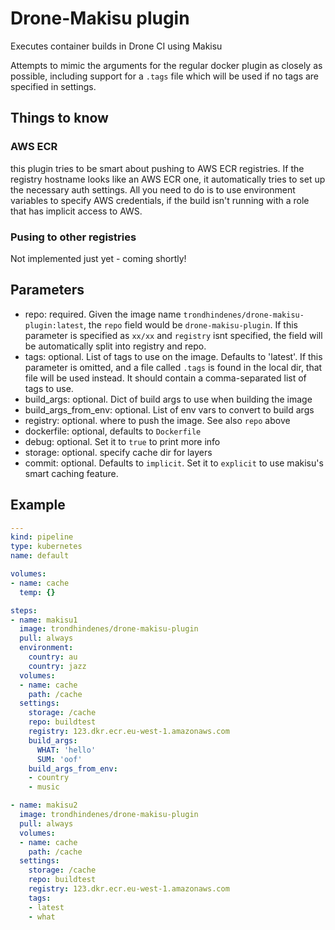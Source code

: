 # Drone-Makisu plugin

Executes container builds in Drone CI using Makisu

Attempts to mimic the arguments for the regular docker plugin as closely as possible, 
including support for a `.tags` file which will be used if no tags are specified in settings.

## Things to know
### AWS ECR
this plugin tries to be smart about pushing to AWS ECR registries. If the registry hostname looks like an AWS ECR one, it automatically tries to set up the necessary auth settings. All you need to do is to use environment variables to specify AWS credentials, if the build isn't running with a role that has implicit access to AWS.

### Pusing to other registries
Not implemented just yet - coming shortly!

## Parameters
- repo: required. Given the image name `trondhindenes/drone-makisu-plugin:latest`, the `repo` field would be `drone-makisu-plugin`. If this parameter is specified as `xx/xx` and `registry` isnt specified, the field will be automatically split into registry and repo.   
- tags: optional. List of tags to use on the image. Defaults to 'latest'.  If this parameter is omitted, and a file called `.tags` is found in the local dir, that file will be used instead. It should contain a comma-separated list of tags to use.   
- build_args: optional. Dict of build args to use when building the image   
- build_args_from_env: optional. List of env vars to convert to build args   
- registry: optional. where to push the image. See also `repo` above   
- dockerfile: optional, defaults to `Dockerfile`   
- debug: optional. Set it to `true` to print more info   
- storage: optional. specify cache dir for layers   
- commit: optional. Defaults to `implicit`. Set it to `explicit` to use makisu's smart caching feature.   

## Example
```yaml
---
kind: pipeline
type: kubernetes
name: default

volumes:
- name: cache
  temp: {}

steps:
- name: makisu1
  image: trondhindenes/drone-makisu-plugin
  pull: always
  environment:
    country: au
    country: jazz
  volumes:
  - name: cache
    path: /cache
  settings:
    storage: /cache
    repo: buildtest
    registry: 123.dkr.ecr.eu-west-1.amazonaws.com
    build_args:
      WHAT: 'hello'
      SUM: 'oof'
    build_args_from_env:
    - country
    - music

- name: makisu2
  image: trondhindenes/drone-makisu-plugin
  pull: always
  volumes:
  - name: cache
    path: /cache
  settings:
    storage: /cache
    repo: buildtest
    registry: 123.dkr.ecr.eu-west-1.amazonaws.com
    tags:
    - latest
    - what
```